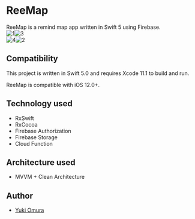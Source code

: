 # ReeMap

 ReeMap is a remind map app written in Swift 5 using Firebase.  
![1](https://user-images.githubusercontent.com/39009922/68204557-99036c00-000b-11ea-8fa6-9f127aa9000f.gif)![3](https://user-images.githubusercontent.com/39009922/68204598-addfff80-000b-11ea-8acf-d39215843a1a.gif)  
![4](https://user-images.githubusercontent.com/39009922/68204602-b0daf000-000b-11ea-9351-bb7df078356d.gif)![2](https://user-images.githubusercontent.com/39009922/68204593-ab7da580-000b-11ea-8f08-58af86c43f8d.gif)


## Compatibility

This project is written in Swift 5.0 and requires Xcode 11.1 to build and run.

ReeMap is compatible with iOS 12.0+.


## Technology used

- RxSwift
- RxCocoa
- Firebase Authorization
- Firebase Storage
- Cloud Function



## Architecture used

- MVVM + Clean Architecture



## Author

- [Yuki Omura](https://twitter.com/yuking_0319)
